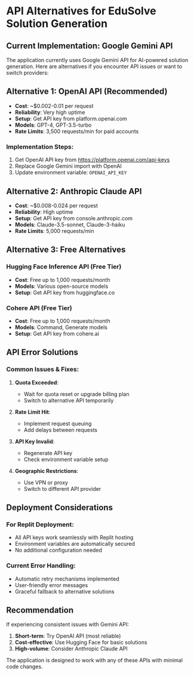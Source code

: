 # API Alternatives for EduSolve Solution Generation

## Current Implementation: Google Gemini API

The application currently uses Google Gemini API for AI-powered solution generation. Here are alternatives if you encounter API issues or want to switch providers:

## Alternative 1: OpenAI API (Recommended)
- **Cost**: ~$0.002-0.01 per request
- **Reliability**: Very high uptime
- **Setup**: Get API key from platform.openai.com
- **Models**: GPT-4, GPT-3.5-turbo
- **Rate Limits**: 3,500 requests/min for paid accounts

### Implementation Steps:
1. Get OpenAI API key from https://platform.openai.com/api-keys
2. Replace Google Gemini import with OpenAI
3. Update environment variable: `OPENAI_API_KEY`

## Alternative 2: Anthropic Claude API
- **Cost**: ~$0.008-0.024 per request  
- **Reliability**: High uptime
- **Setup**: Get API key from console.anthropic.com
- **Models**: Claude-3.5-sonnet, Claude-3-haiku
- **Rate Limits**: 5,000 requests/min

## Alternative 3: Free Alternatives

### Hugging Face Inference API (Free Tier)
- **Cost**: Free up to 1,000 requests/month
- **Models**: Various open-source models
- **Setup**: Get API key from huggingface.co

### Cohere API (Free Tier)
- **Cost**: Free up to 1,000 requests/month
- **Models**: Command, Generate models
- **Setup**: Get API key from cohere.ai

## API Error Solutions

### Common Issues & Fixes:
1. **Quota Exceeded**: 
   - Wait for quota reset or upgrade billing plan
   - Switch to alternative API temporarily

2. **Rate Limit Hit**:
   - Implement request queuing
   - Add delays between requests

3. **API Key Invalid**:
   - Regenerate API key
   - Check environment variable setup

4. **Geographic Restrictions**:
   - Use VPN or proxy
   - Switch to different API provider

## Deployment Considerations

### For Replit Deployment:
- All API keys work seamlessly with Replit hosting
- Environment variables are automatically secured
- No additional configuration needed

### Current Error Handling:
- Automatic retry mechanisms implemented
- User-friendly error messages
- Graceful fallback to alternative solutions

## Recommendation

If experiencing consistent issues with Gemini API:
1. **Short-term**: Try OpenAI API (most reliable)
2. **Cost-effective**: Use Hugging Face for basic solutions
3. **High-volume**: Consider Anthropic Claude API

The application is designed to work with any of these APIs with minimal code changes.